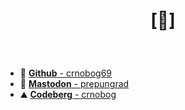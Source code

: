 # <p align="center">[🔻]</p>
 
<br>


- 🐙 [**Github** - crnobog69](https://github.com/crnobog69)
- 🐘 [**Mastodon** - prepungrad](https://mastodon.social/@prepungrad)
- ⛰️ [**Codeberg** - crnobog](https://codeberg.org/crnobog)


